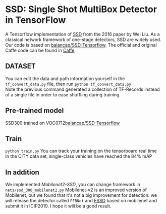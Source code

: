 
SSD: Single Shot MultiBox Detector in TensorFlow
=======
A Tensorflow implementation of [SSD](https://arxiv.org/abs/1512.02325) from the 2016 paper by Wei Liu. As a classical network framework of one-stage detectors, SSD are widely used. Our code is based on [balancap/SSD-Tensorflow](https://github.com/balancap/SSD-Tensorflow). The official and original Caffe code can be found in [Caffe](https://github.com/weiliu89/caffe/tree/ssd).

DATASET
-------

You can edit the data and path information yourself in the `tf_convert_data.py` file, then run `python tf_convert_data.py`<br>
Note the previous command generated a collection of TF-Records instead of a single file in order to ease shuffling during training.<br>


Pre-trained model
-------------------------------
SSD300 trained on VOC0712[balancap/SSD-Tensorflow](https://github.com/balancap/SSD-Tensorflow)

Train
---------
`python train.py` You can track your training on the tensorboard real time <br>
In the CITY data set, single-class vehicles have reached the 84% mAP

In addition
-------
We implemented *Mobilenet2-SSD*, you can change framework in `nets/ssd_300_mobilenet2.py` Mobilenet-v2 is an improved version of Mobilenet, but we found that it's not a big improvement for detection. we will release the detector called `FFBNet` and [FSSD](https://github.com/fanbinqi/FSSD-reimplementation) based on mobilenet and submit it in ICIP2019. I hope it will be a good result.


